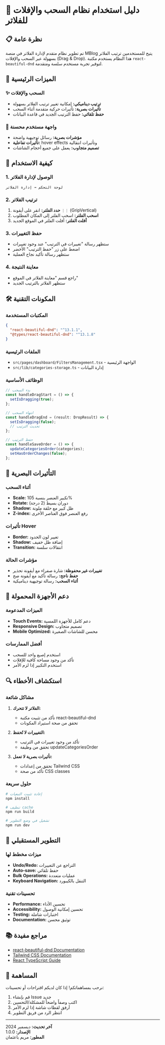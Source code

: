 # 🎯 دليل استخدام نظام السحب والإفلات للفلاتر

## 📋 نظرة عامة

تم تطوير نظام متقدم لإدارة الفلاتر في منصة MBlog يتيح للمستخدمين ترتيب الفلاتر بسهولة عبر السحب والإفلات (Drag & Drop). هذا النظام يستخدم مكتبة `react-beautiful-dnd` لتوفير تجربة مستخدم سلسة ومتقدمة.

## 🚀 الميزات الرئيسية

### ✨ السحب والإفلات
- **ترتيب ديناميكي:** إمكانية تغيير ترتيب الفلاتر بسهولة
- **تأثيرات بصرية:** تأثيرات حركية متقدمة أثناء السحب
- **حفظ تلقائي:** حفظ الترتيب الجديد في قاعدة البيانات

### 🎨 واجهة مستخدم محسنة
- **مؤشرات بصرية:** رسائل توجيهية واضحة
- **تأثيرات تفاعلية:** hover effects وتأثيرات انتقالية
- **تصميم متجاوب:** يعمل على جميع أحجام الشاشات

## 🔧 كيفية الاستخدام

### 1. الوصول لإدارة الفلاتر
```
لوحة التحكم → إدارة الفلاتر
```

### 2. ترتيب الفلاتر
1. **حدد الفلتر:** انقر على أيقونة `⋮⋮` (GripVertical)
2. **اسحب الفلتر:** اسحب الفلتر إلى المكان المطلوب
3. **أفلت الفلتر:** أفلت الفلتر في الموقع الجديد

### 3. حفظ التغييرات
- ستظهر رسالة "تغييرات في الترتيب" عند وجود تغييرات
- اضغط على زر "حفظ الترتيب" الأخضر
- ستظهر رسالة تأكيد نجاح العملية

### 4. معاينة النتيجة
- راجع قسم "معاينة الفلاتر في الموقع"
- ستظهر الفلاتر بالترتيب الجديد

## 🛠️ المكونات التقنية

### المكتبات المستخدمة
```json
{
  "react-beautiful-dnd": "^13.1.1",
  "@types/react-beautiful-dnd": "^13.1.8"
}
```

### الملفات الرئيسية
- `src/pages/dashboard/FiltersManagement.tsx` - الواجهة الرئيسية
- `src/lib/categories-storage.ts` - إدارة البيانات

### الوظائف الأساسية
```typescript
// بدء السحب
const handleDragStart = () => {
  setIsDragging(true);
};

// انتهاء السحب
const handleDragEnd = (result: DropResult) => {
  setIsDragging(false);
  // تحديث الترتيب
};

// حفظ الترتيب
const handleSaveOrder = () => {
  updateCategoriesOrder(categories);
  setHasOrderChanges(false);
};
```

## 🎨 التأثيرات البصرية

### أثناء السحب
- **Scale:** تكبير العنصر بنسبة 105%
- **Rotate:** دوران بسيط (2 درجة)
- **Shadow:** ظل كبير مع حلقة ملونة
- **Z-index:** رفع العنصر فوق العناصر الأخرى

### تأثيرات Hover
- **Border:** تغيير لون الحدود
- **Shadow:** إضافة ظل خفيف
- **Transition:** انتقالات سلسة

### مؤشرات الحالة
- **تغييرات غير محفوظة:** شارة صفراء مع أيقونة تحذير
- **حفظ ناجح:** رسالة تأكيد مع أيقونة صح
- **أثناء السحب:** رسالة توجيهية ديناميكية

## 📱 دعم الأجهزة المحمولة

### الميزات المدعومة
- **Touch Events:** دعم كامل للأجهزة اللمسية
- **Responsive Design:** تصميم متجاوب
- **Mobile Optimized:** محسن للشاشات الصغيرة

### أفضل الممارسات
- استخدم إصبع واحد للسحب
- تأكد من وجود مساحة كافية للإفلات
- استخدم التكبير إذا لزم الأمر

## 🔍 استكشاف الأخطاء

### مشاكل شائعة
1. **الفلاتر لا تتحرك:**
   - تأكد من تثبيت مكتبة react-beautiful-dnd
   - تحقق من صحة استيراد المكونات

2. **التغييرات لا تُحفظ:**
   - تأكد من وجود تغييرات في الترتيب
   - تحقق من وظيفة updateCategoriesOrder

3. **تأثيرات بصرية لا تعمل:**
   - تحقق من إعدادات Tailwind CSS
   - تأكد من صحة CSS classes

### حلول سريعة
```bash
# إعادة تثبيت التبعيات
npm install

# تنظيف cache
npm run build

# تشغيل في وضع التطوير
npm run dev
```

## 🚀 التطوير المستقبلي

### ميزات مخطط لها
- **Undo/Redo:** التراجع عن التغييرات
- **Auto-save:** حفظ تلقائي
- **Bulk Operations:** عمليات متعددة
- **Keyboard Navigation:** التنقل بالكيبورد

### تحسينات تقنية
- **Performance:** تحسين الأداء
- **Accessibility:** تحسين إمكانية الوصول
- **Testing:** اختبارات شاملة
- **Documentation:** توثيق محسن

## 📚 مراجع مفيدة

- [react-beautiful-dnd Documentation](https://github.com/atlassian/react-beautiful-dnd)
- [Tailwind CSS Documentation](https://tailwindcss.com/docs)
- [React TypeScript Guide](https://react-typescript-cheatsheet.netlify.app/)

## 🤝 المساهمة

نرحب بمساهماتكم! إذا كان لديكم اقتراحات أو تحسينات:

1. قم بإنشاء Issue جديد
2. اكتب وصفاً واضحاً للمشكلة/التحسين
3. أرفق لقطات شاشة إذا لزم الأمر
4. انتظر الرد من فريق التطوير

---

**آخر تحديث:** ديسمبر 2024  
**الإصدار:** 1.0.0  
**المطور:** مريم باعثمان 